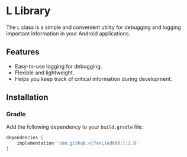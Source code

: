 # L Library

The `L` class is a simple and convenient utility for debugging and logging important information in your Android applications.

## Features

- Easy-to-use logging for debugging.
- Flexible and lightweight.
- Helps you keep track of critical information during development.

## Installation

### Gradle

Add the following dependency to your `build.gradle` file:

```gradle
dependencies {
    implementation 'com.github.elfenLied666:l:1.0'
}